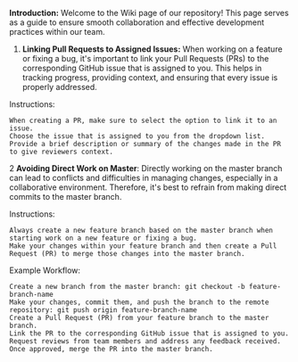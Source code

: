 **Introduction:**
Welcome to the Wiki page of our repository! This page serves as a guide to ensure smooth collaboration and effective development practices within our team.

1. **Linking Pull Requests to Assigned Issues:**
When working on a feature or fixing a bug, it's important to link your Pull Requests (PRs) to the corresponding GitHub issue that is assigned to you. This helps in tracking progress, providing context, and ensuring that every issue is properly addressed.

Instructions:

    When creating a PR, make sure to select the option to link it to an issue.
    Choose the issue that is assigned to you from the dropdown list.
    Provide a brief description or summary of the changes made in the PR to give reviewers context.

2 **Avoiding Direct Work on Master**:
Directly working on the master branch can lead to conflicts and difficulties in managing changes, especially in a collaborative environment. Therefore, it's best to refrain from making direct commits to the master branch.

Instructions:

    Always create a new feature branch based on the master branch when starting work on a new feature or fixing a bug.
    Make your changes within your feature branch and then create a Pull Request (PR) to merge those changes into the master branch.

Example Workflow:

    Create a new branch from the master branch: git checkout -b feature-branch-name
    Make your changes, commit them, and push the branch to the remote repository: git push origin feature-branch-name
    Create a Pull Request (PR) from your feature branch to the master branch.
    Link the PR to the corresponding GitHub issue that is assigned to you.
    Request reviews from team members and address any feedback received.
    Once approved, merge the PR into the master branch.
